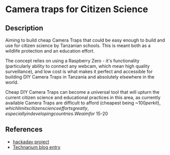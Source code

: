 # Camera traps for Citizen Science


## Description

Aiming to build cheap Camera Traps that could be easy enough to build and use for citizen science by Tanzanian schools. This is meant both as a wildlife protection and an education effort.


The concept relies on using a Raspberry Zero - it's functionality (particularly ability to connect any webcam, which mean high quality surveillance), and low cost is what makes it perfect and accessible for building DIY Camera Traps in Tanzania and absolutely elsewhere in the world.


Cheap DIY Camera Traps can become a universal tool that will upturn the current citizen science and educational practices in this area, as currently available Camera Traps are difficult to afford (cheapest being ~$100 per kit), which limits citizen science efforts greatly, especially in developing countries.
We aim for ~$15-20


## References

* [hackaday project](https://hackaday.io/project/11088-camera-traps-for-citizen-science)
* [Technarium blog entry](http://blog.technariumas.lt/post/143423509856/prototyping-camera-traps)
